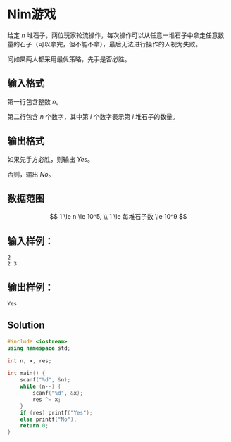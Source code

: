 # Nim游戏

给定 $n$ 堆石子，两位玩家轮流操作，每次操作可以从任意一堆石子中拿走任意数量的石子（可以拿完，但不能不拿），最后无法进行操作的人视为失败。

问如果两人都采用最优策略，先手是否必胜。

## 输入格式

第一行包含整数 $n$。

第二行包含 $n$ 个数字，其中第 $i$ 个数字表示第 $i$ 堆石子的数量。

## 输出格式

如果先手方必胜，则输出 $Yes$。

否则，输出 $No$。

## 数据范围

$$
1 \le n \le 10^5, \\
1 \le 每堆石子数 \le 10^9
$$

## 输入样例：

```text
2
2 3
```

## 输出样例：

```text
Yes
```

## Solution

```Cpp
#include <iostream>
using namespace std;

int n, x, res;

int main() {
    scanf("%d", &n);
    while (n--) {
        scanf("%d", &x);
        res ^= x;
    }
    if (res) printf("Yes");
    else printf("No");
    return 0;
}
```
